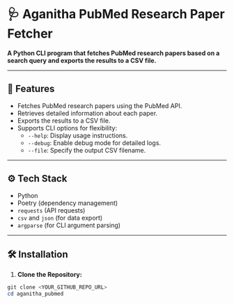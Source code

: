 # 🩺 Aganitha PubMed Research Paper Fetcher

**A Python CLI program that fetches PubMed research papers based on a search query and exports the results to a CSV file.**

---

## 🚀 **Features**
- Fetches PubMed research papers using the PubMed API.
- Retrieves detailed information about each paper.
- Exports the results to a CSV file.
- Supports CLI options for flexibility:
  - `--help`: Display usage instructions.
  - `--debug`: Enable debug mode for detailed logs.
  - `--file`: Specify the output CSV filename.

---

## ⚙️ **Tech Stack**
- Python
- Poetry (dependency management)
- `requests` (API requests)
- `csv` and `json` (for data export)
- `argparse` (for CLI argument parsing)

---

## 🛠️ **Installation**

1. **Clone the Repository:**
```powershell
git clone <YOUR_GITHUB_REPO_URL>
cd aganitha_pubmed
